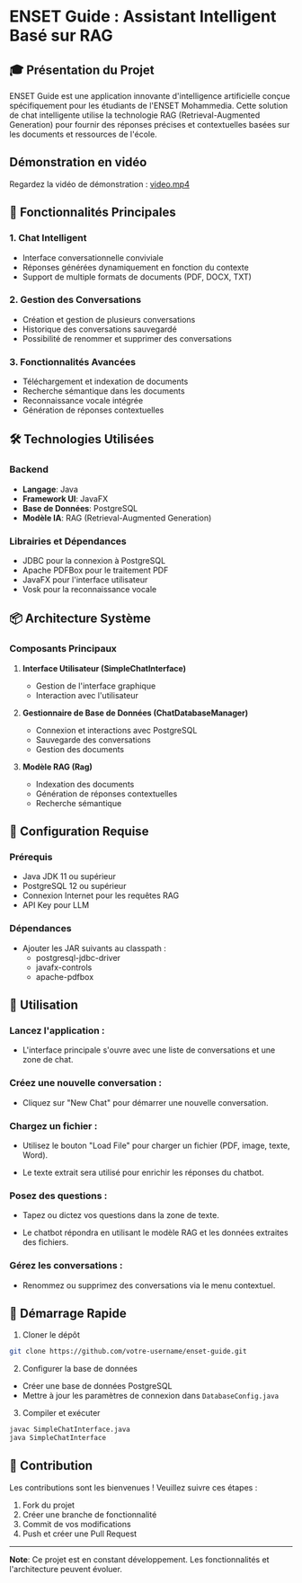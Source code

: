 # ENSET Guide : Assistant Intelligent Basé sur RAG

## 🎓 Présentation du Projet

ENSET Guide est une application innovante d'intelligence artificielle conçue spécifiquement pour les étudiants de l'ENSET Mohammedia. Cette solution de chat intelligente utilise la technologie RAG (Retrieval-Augmented Generation) pour fournir des réponses précises et contextuelles basées sur les documents et ressources de l'école.
## Démonstration en vidéo
Regardez la vidéo de démonstration : [video.mp4](https://github.com/user-attachments/assets/e7ba285b-05cf-4407-a67c-88fca7eaf159)
## 🚀 Fonctionnalités Principales

### 1. Chat Intelligent
- Interface conversationnelle conviviale
- Réponses générées dynamiquement en fonction du contexte
- Support de multiple formats de documents (PDF, DOCX, TXT)

### 2. Gestion des Conversations
- Création et gestion de plusieurs conversations
- Historique des conversations sauvegardé
- Possibilité de renommer et supprimer des conversations

### 3. Fonctionnalités Avancées
- Téléchargement et indexation de documents
- Recherche sémantique dans les documents
- Reconnaissance vocale intégrée
- Génération de réponses contextuelles

## 🛠 Technologies Utilisées

### Backend
- **Langage**: Java
- **Framework UI**: JavaFX
- **Base de Données**: PostgreSQL
- **Modèle IA**: RAG (Retrieval-Augmented Generation)

### Librairies et Dépendances
- JDBC pour la connexion à PostgreSQL
- Apache PDFBox pour le traitement PDF
- JavaFX pour l'interface utilisateur
- Vosk pour la reconnaissance vocale

## 📦 Architecture Système

### Composants Principaux
1. **Interface Utilisateur (SimpleChatInterface)**
    - Gestion de l'interface graphique
    - Interaction avec l'utilisateur

2. **Gestionnaire de Base de Données (ChatDatabaseManager)**
    - Connexion et interactions avec PostgreSQL
    - Sauvegarde des conversations
    - Gestion des documents

3. **Modèle RAG (Rag)**
    - Indexation des documents
    - Génération de réponses contextuelles
    - Recherche sémantique

## 🔧 Configuration Requise

### Prérequis
- Java JDK 11 ou supérieur
- PostgreSQL 12 ou supérieur
- Connexion Internet pour les requêtes RAG
- API Key pour LLM

### Dépendances
- Ajouter les JAR suivants au classpath :
    - postgresql-jdbc-driver
    - javafx-controls
    - apache-pdfbox

## 💾 Utilisation
### Lancez l'application :

- L'interface principale s'ouvre avec une liste de conversations et une zone de chat.

### Créez une nouvelle conversation :

- Cliquez sur "New Chat" pour démarrer une nouvelle conversation.

### Chargez un fichier :

- Utilisez le bouton "Load File" pour charger un fichier (PDF, image, texte, Word).

- Le texte extrait sera utilisé pour enrichir les réponses du chatbot.

### Posez des questions :

- Tapez ou dictez vos questions dans la zone de texte.

- Le chatbot répondra en utilisant le modèle RAG et les données extraites des fichiers.

### Gérez les conversations :

- Renommez ou supprimez des conversations via le menu contextuel.



## 🚀 Démarrage Rapide

1. Cloner le dépôt
```bash
git clone https://github.com/votre-username/enset-guide.git
```

2. Configurer la base de données
- Créer une base de données PostgreSQL
- Mettre à jour les paramètres de connexion dans `DatabaseConfig.java`

3. Compiler et exécuter
```bash
javac SimpleChatInterface.java
java SimpleChatInterface
```

## 🤝 Contribution

Les contributions sont les bienvenues ! Veuillez suivre ces étapes :
1. Fork du projet
2. Créer une branche de fonctionnalité
3. Commit de vos modifications
4. Push et créer une Pull Request





---

**Note**: Ce projet est en constant développement. Les fonctionnalités et l'architecture peuvent évoluer.